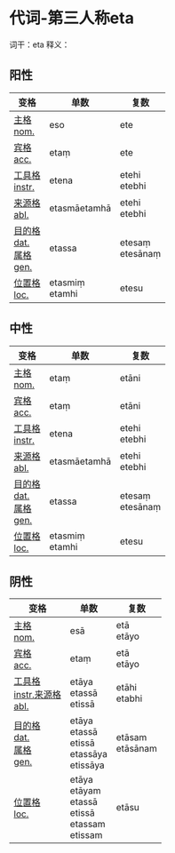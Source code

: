 # 代词-第三人称eta

词干：eta
释义： 

## 阳性
变格 | 单数 |复数 |
| --- | ----- | ------ |
| [主格<br>nom.](nom.md) |eso |ete |
| [宾格<br>acc.](acc.md) |etaṃ |ete |
| [工具格<br>instr.](instr.md) |etena |etehi<br>etebhi |
| [来源格<br>abl.](abl.md) |etasmā<be>etamhā |etehi<br>etebhi |
| [目的格<br>dat.](dat.md)<br>[属格<br>gen.](gen.md) |etassa |etesaṃ<br>etesānaṃ |
| [位置格<br>loc.](loc.md) |etasmiṃ<br>etamhi |etesu |


## 中性
变格 | 单数 |复数 |
| --- | ----- | ------ |
| [主格<br>nom.](nom.md) |etaṃ |etāni |
| [宾格<br>acc.](acc.md) |etaṃ |etāni |
| [工具格<br>instr.](instr.md) |etena |etehi<br>etebhi |
| [来源格<br>abl.](abl.md) |etasmā<be>etamhā |etehi<br>etebhi |
| [目的格<br>dat.](dat.md)<br>[属格<br>gen.](gen.md) |etassa |etesaṃ<br>etesānaṃ |
| [位置格<br>loc.](loc.md) |etasmiṃ<br>etamhi |etesu |



## 阴性
变格 | 单数 |复数 |
| --- | ----- | ------ |
| [主格<br>nom.](nom.md) |esā |etā<br>etāyo |
| [宾格<br>acc.](acc.md) |etaṃ |etā<br>etāyo |
| [工具格<br>instr.](instr.md)<brt>[来源格<br>abl.](abl.md) |etāya<br>etassā<br>etissā |etāhi<br>etabhi |
| [目的格<br>dat.](dat.md)<br>[属格<br>gen.](gen.md)  |etāya<br>etassā<br>etissā<br>etassāya<br>etissāya |etāsam<br>etāsānam |
| [位置格<br>loc.](loc.md) |etāya<br>etāyam<br>etassā<br>etissā<br>etassam<br>etissam |etāsu |